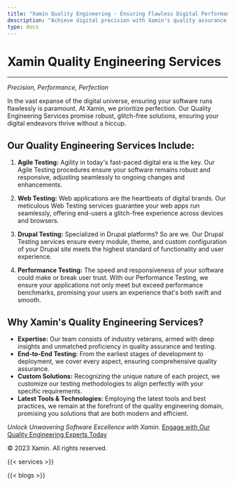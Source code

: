 ```yaml
---
title: "Xamin Quality Engineering - Ensuring Flawless Digital Performance"
description: "Achieve digital precision with Xamin's quality assurance. From Agile to Performance Testing, we guarantee impeccable software experiences. Explore now!"
type: docs
---
```


# Xamin Quality Engineering Services

---

*Precision, Performance, Perfection*

In the vast expanse of the digital universe, ensuring your software runs flawlessly is paramount. At Xamin, we prioritize perfection. Our Quality Engineering Services promise robust, glitch-free solutions, ensuring your digital endeavors thrive without a hiccup.

## Our Quality Engineering Services Include:

1. **Agile Testing:**
   Agility in today's fast-paced digital era is the key. Our Agile Testing procedures ensure your software remains robust and responsive, adjusting seamlessly to ongoing changes and enhancements.

2. **Web Testing:**
   Web applications are the heartbeats of digital brands. Our meticulous Web Testing services guarantee your web apps run seamlessly, offering end-users a glitch-free experience across devices and browsers.

3. **Drupal Testing:**
   Specialized in Drupal platforms? So are we. Our Drupal Testing services ensure every module, theme, and custom configuration of your Drupal site meets the highest standard of functionality and user experience.

4. **Performance Testing:**
   The speed and responsiveness of your software could make or break user trust. With our Performance Testing, we ensure your applications not only meet but exceed performance benchmarks, promising your users an experience that's both swift and smooth.

## Why Xamin's Quality Engineering Services?

- **Expertise:** Our team consists of industry veterans, armed with deep insights and unmatched proficiency in quality assurance and testing.
- **End-to-End Testing:** From the earliest stages of development to deployment, we cover every aspect, ensuring comprehensive quality assurance.
- **Custom Solutions:** Recognizing the unique nature of each project, we customize our testing methodologies to align perfectly with your specific requirements.
- **Latest Tools & Technologies:** Employing the latest tools and best practices, we remain at the forefront of the quality engineering domain, promising you solutions that are both modern and efficient.

*Unlock Unwavering Software Excellence with Xamin.*
[Engage with Our Quality Engineering Experts Today](https://www.xamin.in/contact)

© 2023 Xamin. All rights reserved.


{{< services >}}


{{< blogs >}}